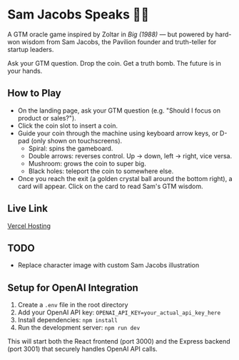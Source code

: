 # Sam Jacobs Speaks 🧙‍♂️

A GTM oracle game inspired by Zoltar in *Big (1988)* — but powered by hard-won wisdom from Sam Jacobs, the Pavilion founder and truth-teller for startup leaders.

Ask your GTM question. Drop the coin. Get a truth bomb. The future is in your hands.

## How to Play

- On the landing page, ask your GTM question (e.g. "Should I focus on product or sales?"). 
- Click the coin slot to insert a coin.
- Guide your coin through the machine using keyboard arrow keys, or D-pad (only shown on touchscreens). 
  - Spiral: spins the gameboard.
  - Double arrows: reverses control. Up -> down, left -> right, vice versa.
  - Mushroom: grows the coin to super big.
  - Black holes: teleport the coin to somewhere else.
- Once you reach the exit (a golden crystal ball around the bottom right), a card will appear. Click on the card to read Sam's GTM wisdom.

## Live Link

[Vercel Hosting](https://sam-jacobs-speaks.vercel.app/)

## TODO

- Replace character image with custom Sam Jacobs illustration

## Setup for OpenAI Integration

1. Create a `.env` file in the root directory
2. Add your OpenAI API key: `OPENAI_API_KEY=your_actual_api_key_here`
3. Install dependencies: `npm install`
4. Run the development server: `npm run dev`

This will start both the React frontend (port 3000) and the Express backend (port 3001) that securely handles OpenAI API calls.
